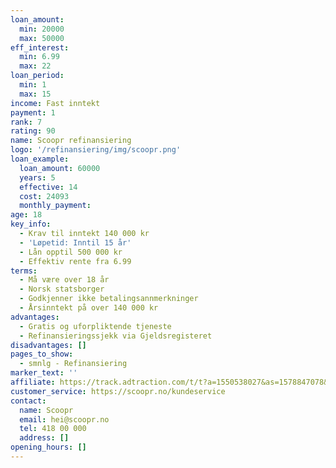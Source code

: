 ```yaml
---
loan_amount:
  min: 20000
  max: 50000
eff_interest:
  min: 6.99
  max: 22
loan_period:
  min: 1
  max: 15
income: Fast inntekt
payment: 1
rank: 7
rating: 90
name: Scoopr refinansiering
logo: '/refinansiering/img/scoopr.png'
loan_example:
  loan_amount: 60000
  years: 5
  effective: 14
  cost: 24093
  monthly_payment:
age: 18
key_info:
  - Krav til inntekt 140 000 kr
  - 'Løpetid: Inntil 15 år'
  - Lån opptil 500 000 kr
  - Effektiv rente fra 6.99
terms:
  - Må være over 18 år
  - Norsk statsborger
  - Godkjenner ikke betalingsannmerkninger
  - Årsinntekt på over 140 000 kr
advantages:
  - Gratis og uforpliktende tjeneste
  - Refinansieringssjekk via Gjeldsregisteret
disadvantages: []
pages_to_show:
  - smnlg - Refinansiering
marker_text: ''
affiliate: https://track.adtraction.com/t/t?a=1550538027&as=1578847078&t=2&tk=1
customer_service: https://scoopr.no/kundeservice
contact:
  name: Scoopr
  email: hei@scoopr.no
  tel: 418 00 000
  address: []
opening_hours: []
---
```

